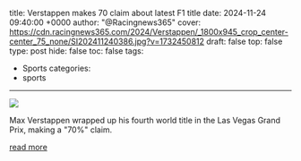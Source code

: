 title: Verstappen makes 70 claim about latest F1 title
date: 2024-11-24 09:40:00 +0000
author: "@Racingnews365"
cover: https://cdn.racingnews365.com/2024/Verstappen/_1800x945_crop_center-center_75_none/SI202411240386.jpg?v=1732450812
draft: false
top: false
type: post
hide: false
toc: false
tags:
  - Sports
categories:
  - sports
---

![](https://cdn.racingnews365.com/2024/Verstappen/_1800x945_crop_center-center_75_none/SI202411240386.jpg?v=1732450812)

Max Verstappen wrapped up his fourth world title in the Las Vegas Grand Prix, making a "70%" claim.

[read more](https://racingnews365.com/verstappen-makes-70-claim-about-latest-f1-title)
